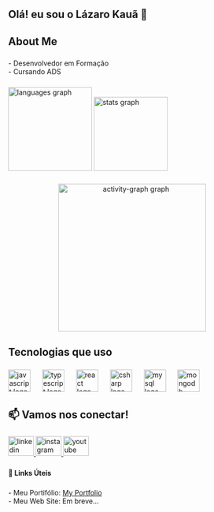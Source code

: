 <h2 align="left">Olá! eu sou o Lázaro Kauã 🖖</h2>

###

<h2 align="left">About Me</h2>

###

<p align="left">- Desenvolvedor em Formação<br>- Cursando ADS</p>

###

<div align="left">
  <img src="https://github-readme-stats.vercel.app/api/top-langs?username=Lazarokaua&locale=pt-br&hide_title=false&layout=compact&card_width=320&langs_count=5&theme=algolia&hide_border=false&order=2" height="170" alt="languages graph"  />
  <img src="https://github-readme-stats.vercel.app/api?username=Lazarokaua&hide_title=false&hide_rank=false&show_icons=true&include_all_commits=true&count_private=true&disable_animations=false&theme=algolia&locale=pt-br&hide_border=false&order=1" height="150" alt="stats graph"  />
</div>

###

<div align="center">
  <img src="https://github-readme-activity-graph.vercel.app/graph?username=Lazarokaua&radius=16&theme=react&area=true&order=5" height="300" alt="activity-graph graph"  />
</div>

###

<h2 align="left">Tecnologias que uso</h2>

###

<div align="left">
  <img src="https://skillicons.dev/icons?i=js" height="45" alt="javascript logo"  />
  <img width="16" />
  <img src="https://skillicons.dev/icons?i=ts" height="45" alt="typescript logo"  />
  <img width="16" />
  <img src="https://skillicons.dev/icons?i=react" height="45" alt="react logo"  />
  <img width="16" />
  <img src="https://skillicons.dev/icons?i=cs" height="45" alt="csharp logo"  />
  <img width="16" />
  <img src="https://skillicons.dev/icons?i=mysql" height="45" alt="mysql logo"  />
  <img width="16" />
  <img src="https://skillicons.dev/icons?i=mongodb" height="45" alt="mongodb logo"  />
</div>

###

<h2 align="left">📫 Vamos nos conectar!</h2>

###

<div align="left">
  <a href="https://www.linkedin.com/in/lazarokaua/" target="_blank">
    <img src="https://raw.githubusercontent.com/maurodesouza/profile-readme-generator/master/src/assets/icons/social/linkedin/default.svg" width="52" height="40" alt="linkedin logo"  />
  </a>
  <a href="https://www.instagram.com/lazarokaua_/" target="_blank">
    <img src="https://raw.githubusercontent.com/maurodesouza/profile-readme-generator/master/src/assets/icons/social/instagram/default.svg" width="52" height="40" alt="instagram logo"  />
  </a>
  <a href="https://www.youtube.com/@LazaroKaua7" target="_blank">
    <img src="https://raw.githubusercontent.com/maurodesouza/profile-readme-generator/master/src/assets/icons/social/youtube/default.svg" width="52" height="40" alt="youtube logo"  />
  </a>
</div>

###

<h4 align="left">🔗 Links Úteis</h4>

###

<p align="left">- Meu Portifólio: <a href="https://lazarokaua.vercel.app/" target="_blank">My Portfolio</a> <br>- Meu Web Site: Em breve...</p>

###
